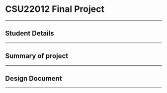 # CSU22012 Final Project
***

## Student Details
***

## Summary of project
***

## Design Document 
***

